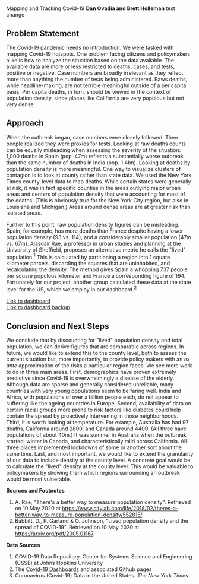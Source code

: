 #
Mapping and Tracking Covid-19 
**Dan Ovadia and Brett Holleman**
test change
## Problem Statement 
The Covid-19 pandemic needs no introduction. We were tasked with mapping Covid-19 hotspots. One problem facing citizens and policymakers alike is how to analyze the situation based on the data available. The available data are more or less restricted to deaths, cases, and tests, positive or negative. Case numbers are broadly irrelevant as they reflect more than anything the number of tests being administered. Raws deaths, while headline-making, are not terrible meaningful outside of a per capita basis. Per capita deaths, in turn, should be viewed in the context of population density, since places like California are very populous but not very dense. 

## Approach 
When the outbreak began, case numbers were closely followed. Then people realized they were proxies for tests. Looking at raw deaths counts can be equally misleading when assessing the severity of the situation: 1,000 deaths in Spain (pop. 47m) reflects a substantially worse outbreak than the same number of deaths in India (pop. 1.4bn). Looking at deaths by population density is more meaningful. One way to visualize clusters of contagion is to look at county rather than state data. We used the New York Times county-level data to map deaths. While certain states were generally at risk, it was in fact specific counties in the areas outlying major urban areas and centers of population density that were accounting for most of the deaths. (This is obviously true for the New York City region, but also in Louisiana and Michigan.) Areas around dense areas are at greater risk than isolated areas. 

Further to this point, raw population density figures can be misleading. Spain, for example, has more deaths than France despite having a lower population density (93 vs. 114), and a considerably smaller population (47m vs. 67m). Alasdair Rae, a professor in urban studies and planning at the University of Sheffield, proposes an alternative metric he calls the "lived" population.$^1$ This is calculated by partitioning a region into 1 square kilometer parcels, discarding the squares that are uninhabited, and recalculating the density. The method gives Spain a whopping 737 people per square populous kilometer and France a corresponding figure of 194. Fortunately for our project, another group calculated these data at the state level for the US, which we employ in our dashboard.$^2$ 

[Link to dashboard](https://covid-hotspots-ga-dsi-la-11.herokuapp.com/) <br>
[Link to dashboard backup](https://peaceful-reaches-40141.herokuapp.com/)

## Conclusion and Next Steps
We conclude that by discounting for "lived" population density and total population, we can derive figures that are comparable across regions. In future, we would like to extend this to the county level, both to assess the current situation but, more importantly, to provide policy makers with an *ex ante* approximation of the risks a particular region faces. We see more work to do in three main areas. First, demographics have proven extremely predictive since Covid-19 is overwhelmingly a disease of the elderly. Although data are sparse and generally considered unreliable, many countries with very young populations seem to be faring well. India and Africa, with populations of over a billion people each, do not appear to suffering like the ageing countries in Europe. Second, availability of data on certain racial groups more prone to risk factors like diabetes could help contain the spread by proactively intervening in those neighborhoods.  Third, it is worth looking at temperature. For example, Australia has had 97 deaths, California around 2800, and Canada around 4400. (All three have populations of about 40m.) It was summer in Australia when the outbreak started, winter in Canada, and characteristically mild across California. All three places implemented lockdowns of some or another sort about the same time. Last, and most important, we would like to extend the granularity of our data to include density at the county level. A concrete goal would be to calculate the "lived" density at the county level. This would be valuable to policymakers by showing them which regions surrounding an outbreak would be most vulnerable. 


**Sources and Footnotes**
1. A. Rae, "There's a better way to measure population density". Retrieved on 10 May 2020 at https://www.citylab.com/life/2018/02/theres-a-better-way-to-measure-population-density/552815/. 
2. Babbitt, D., P. Garland & O. Johnson, "Lived population density and the spread of COVID-19". Retrieved on 10 May 2020 at https://arxiv.org/pdf/2005.01167. 
 
**Data Sources**
1. COVID-19 Data Repository. Center for Systems Science and Engineering (CSSE) at Johns Hopkins University
2. The [Covid-19 Dashboards](https://covid19dashboards.com) and associated Github pages
3. Coronavirus (Covid-19) Data in the United States. *The New York Times*
